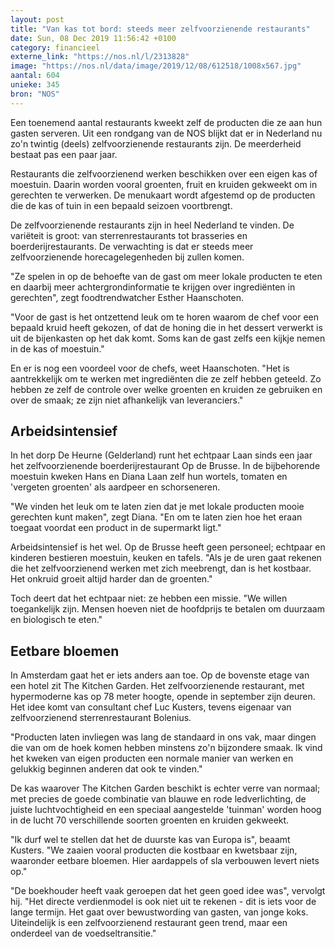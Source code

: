 ```yaml
---
layout: post
title: "Van kas tot bord: steeds meer zelfvoorzienende restaurants"
date: Sun, 08 Dec 2019 11:56:42 +0100
category: financieel
externe_link: "https://nos.nl/l/2313828"
image: "https://nos.nl/data/image/2019/12/08/612518/1008x567.jpg"
aantal: 604
unieke: 345
bron: "NOS"
---
```


<p>Een toenemend aantal restaurants kweekt zelf de producten die ze aan hun gasten serveren. Uit een rondgang van de NOS blijkt dat er in Nederland nu zo'n twintig (deels) zelfvoorzienende restaurants zijn. De meerderheid bestaat pas een paar jaar.</p>
<p>Restaurants die zelfvoorzienend werken beschikken over een eigen kas of moestuin. Daarin worden vooral groenten, fruit en kruiden gekweekt om in gerechten te verwerken. De menukaart wordt afgestemd op de producten die de kas of tuin in een bepaald seizoen voortbrengt.</p>
<p>De zelfvoorzienende restaurants zijn in heel Nederland te vinden. De variëteit is groot: van sterrenrestaurants tot brasseries en boerderijrestaurants. De verwachting is dat er steeds meer zelfvoorzienende horecagelegenheden bij zullen komen.</p>
<p>"Ze spelen in op de behoefte van de gast om meer lokale producten te eten en daarbij meer achtergrondinformatie te krijgen over ingrediënten in gerechten", zegt foodtrendwatcher Esther Haanschoten.</p>
<p>"Voor de gast is het ontzettend leuk om te horen waarom de chef voor een bepaald kruid heeft gekozen, of dat de honing die in het dessert verwerkt is uit de bijenkasten op het dak komt. Soms kan de gast zelfs een kijkje nemen in de kas of moestuin."</p>
<p>En er is nog een voordeel voor de chefs, weet Haanschoten. "Het is aantrekkelijk om te werken met ingrediënten die ze zelf hebben geteeld. Zo hebben ze zelf de controle over welke groenten en kruiden ze gebruiken en over de smaak; ze zijn niet afhankelijk van leveranciers."</p>
<h2>Arbeidsintensief</h2>
<p>In het dorp De Heurne (Gelderland) runt het echtpaar Laan sinds een jaar het zelfvoorzienende boerderijrestaurant Op de Brusse. In de bijbehorende moestuin kweken Hans en Diana Laan zelf hun wortels, tomaten en 'vergeten groenten' als aardpeer en schorseneren.</p>
<p>"We vinden het leuk om te laten zien dat je met lokale producten mooie gerechten kunt maken", zegt Diana. "En om te laten zien hoe het eraan toegaat voordat een product in de supermarkt ligt."</p>
<p>Arbeidsintensief is het wel. Op de Brusse heeft geen personeel; echtpaar en kinderen bestieren moestuin, keuken en tafels. "Als je de uren gaat rekenen die het zelfvoorzienend werken met zich meebrengt, dan is het kostbaar. Het onkruid groeit altijd harder dan de groenten."</p>
<p>Toch deert dat het echtpaar niet: ze hebben een missie. "We willen toegankelijk zijn. Mensen hoeven niet de hoofdprijs te betalen om duurzaam en biologisch te eten."</p>
<h2>Eetbare bloemen</h2>
<p>In Amsterdam gaat het er iets anders aan toe. Op de bovenste etage van een hotel zit The Kitchen Garden. Het zelfvoorzienende restaurant, met hypermoderne kas op 78 meter hoogte, opende in september zijn deuren. Het idee komt van consultant chef Luc Kusters, tevens eigenaar van zelfvoorzienend sterrenrestaurant Bolenius.</p>
<p>"Producten laten invliegen was lang de standaard in ons vak, maar dingen die van om de hoek komen hebben minstens zo'n bijzondere smaak. Ik vind het kweken van eigen producten een normale manier van werken en gelukkig beginnen anderen dat ook te vinden."</p>
<p>De kas waarover The Kitchen Garden beschikt is echter verre van normaal; met precies de goede combinatie van blauwe en rode ledverlichting, de juiste luchtvochtigheid en een speciaal aangestelde 'tuinman' worden hoog in de lucht 70 verschillende soorten groenten en kruiden gekweekt.</p>
<p>"Ik durf wel te stellen dat het de duurste kas van Europa is", beaamt Kusters. "We zaaien vooral producten die kostbaar en kwetsbaar zijn, waaronder eetbare bloemen. Hier aardappels of sla verbouwen levert niets op."</p>
<p>"De boekhouder heeft vaak geroepen dat het geen goed idee was", vervolgt hij. "Het directe verdienmodel is ook niet uit te rekenen - dit is iets voor de lange termijn. Het gaat over bewustwording van gasten, van jonge koks. Uiteindelijk is een zelfvoorzienend restaurant geen trend, maar een onderdeel van de voedseltransitie."</p>
